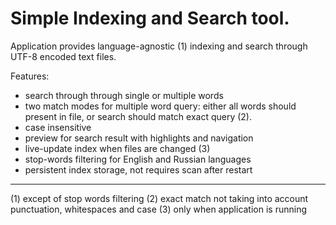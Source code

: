  Simple Indexing and Search tool.
=================================


Application provides language-agnostic (1) indexing and search through UTF-8 encoded text files.

Features:
- search through through single or multiple words
- two match modes for multiple word query: either all words should present in file, or search should match exact query (2).
- case insensitive
- preview for search result with highlights and navigation
- live-update index when files are changed (3)
- stop-words filtering for English and Russian languages
- persistent index storage, not requires scan after restart


---------------------------------
(1) except of stop words filtering
(2) exact match not taking into account punctuation, whitespaces and case
(3) only when application is running
